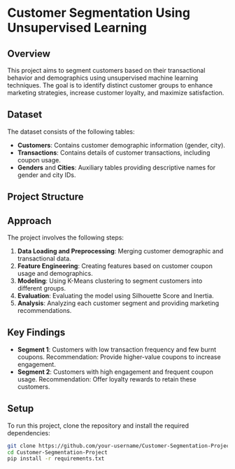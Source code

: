# Customer Segmentation Using Unsupervised Learning

## Overview
This project aims to segment customers based on their transactional behavior and demographics using unsupervised machine learning techniques. The goal is to identify distinct customer groups to enhance marketing strategies, increase customer loyalty, and maximize satisfaction.

## Dataset
The dataset consists of the following tables:
- **Customers**: Contains customer demographic information (gender, city).
- **Transactions**: Contains details of customer transactions, including coupon usage.
- **Genders** and **Cities**: Auxiliary tables providing descriptive names for gender and city IDs.

## Project Structure


## Approach
The project involves the following steps:
1. **Data Loading and Preprocessing**: Merging customer demographic and transactional data.
2. **Feature Engineering**: Creating features based on customer coupon usage and demographics.
3. **Modeling**: Using K-Means clustering to segment customers into different groups.
4. **Evaluation**: Evaluating the model using Silhouette Score and Inertia.
5. **Analysis**: Analyzing each customer segment and providing marketing recommendations.

## Key Findings
- **Segment 1**: Customers with low transaction frequency and few burnt coupons. Recommendation: Provide higher-value coupons to increase engagement.
- **Segment 2**: Customers with high engagement and frequent coupon usage. Recommendation: Offer loyalty rewards to retain these customers.

## Setup
To run this project, clone the repository and install the required dependencies:

```bash
git clone https://github.com/your-username/Customer-Segmentation-Project.git
cd Customer-Segmentation-Project
pip install -r requirements.txt
